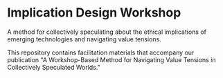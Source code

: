 # Implication Design Workshop

A method for collectively speculating about the ethical implications of emerging technologies and navigating value tensions. 

This repository contains facilitation materials that accompany our publication "A Workshop-Based Method for Navigating Value Tensions in Collectively Speculated Worlds."


